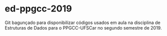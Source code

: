 # ed-ppgcc-2019

Git bagunçado para disponibilizar códigos usados em aula na disciplina de Estruturas de Dados para o PPGCC-UFSCar no segundo semestre de 2019.
